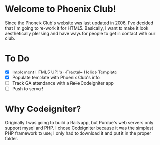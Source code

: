 # Welcome to Phoenix Club!
Since the Phoneix Club's website was last updated in 2006, I've decided that I'm going to re-work it for HTML5. Basically, I want to make it look aesthetically pleasing and have ways for people to get in contact with our club.

# To Do
- [X] Implement HTML5 UP!'s ~Fractal~ Helios Template
- [X] Populate template with Phoenix Club's info
- [ ] Track GA attendance with a ~~Rails~~ Codeigniter app
- [ ] Push to server!

# Why Codeigniter?
Originally I was going to build a Rails app, but Purdue's web servers only support mysql and PHP. I chose Codeigniter because it was the simplest PHP framework to use; I only had to download it and put it in the proper folder.